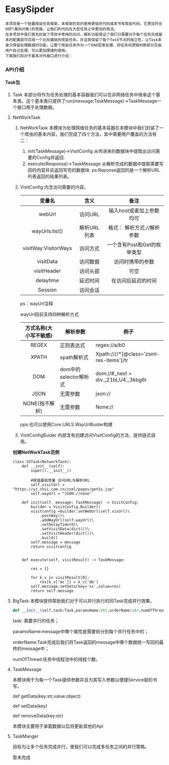 # EasySipder
    本项目是一个轻量爬虫任务框架，本框架的目的是用更低的代码成本书写爬虫代码，它更加符合OOP(面向对象)的思路，让我们的代码在大型任务之中更加的简洁。
    在本项目中我们首先封装了项目中常用的访问，解析功能保证了我们只需要对于每个任务完成基本的配置就可完成一个比较基础的爬虫任务。并且我保留了每个Task节点的独立性，让Task本身只保留处理数据的功能，让整个爬虫任务作为一个DAO层来处理，将任务间逻辑判断部分交由用户自己处理，可以更加便捷的使用。
    下面我们将对于基本对外接口进行介绍：
### API介绍
#### Task包
1. Task
	本部分将作为任务处理的基本容器我们可以在非网络任务中继承这个基本类。这个基本类只提供了run(message:TaskMessage)->TaskMessage一个接口用于处理数据。
	
2. NetWorkTask
	1. NetWorkTask
		本模块为处理网络任务的基本容器在本模块中我们封装了一个爬虫的基本内容，我们完成了四个方法，其中需要用户覆盖的方法有二：
		1. init(TaskMessage)->VisitConfig
			从传进来的数据块中提取出访问需要的Config并返回.
		2. execute(Response)->TaskMessage
			从解析完成的数据中提取需要写回的内容并且返回写完的数据块.
			ps:Reponse返回的是一个解析URL列表返回的结果列表。
		
	2. VisitConfig
		内含访问需要的内容。
		
		|        变量名        |    含义     |            备注             |
		| :------------------: | :---------: | :-------------------------: |
		|        webUrl        |   访问URL   |  输入host或者加上参数均可   |
		|    wayUrls:list()    | 解析URL列表 | 格式： 解析方式://解析参数  |
		| visitWay:VisitorWays |  访问方式   | 一个含有Post和Get的枚举类型 |
		|      visitData       |  访问数据   |      访问时携带的参数       |
		|     visitHeader      |  访问头部   |            可空             |
		|      delaytime       |  延迟时间   |     在访问后延迟的时间      |
		|       Session        |  访问会话   |                             |
		
		ps：wayUrl注释
		
		wayUrl目前支持四种解析方式
		
		| 方式名称(大小写不敏感) | 解析参数              | 例子                                      |
		| :--------------------: | --------------------- | ----------------------------------------- |
		|         REGEX          | 正则表达式            | regex://a/b0                              |
		|         XPATH          | xpath解析式           | Xpath:////*[@class=\'zsml-res-items\']/tr |
		|          DOM           | dom中的selector解析式 | dom://#_next > div._21bLU4._3kbg6I        |
		|          JSON          | 无需参数              | json://                                   |
		|     NONE(指不解析)     | 无需参数              | None://                                   |
		
		pps:也可以使用Core.URLS.WayUrlBuider构建
		
	3. VisitConfigBuider
	  内部含有创建访问VisitConfig的方法，提供链式调用。
	
	  **创建NetWorkTask范例**
	
	  ```
	  class SSTask(NetworkTask):
	      def __init__(self):
	          super().__init__()
	          
	          #赋值基础常量 访问URL与解析URL
	          self.visitUrl = "https://yz.chsi.com.cn/zsml/pages/getSs.jsp"
	          self.wayUrl = "JSON://none"
	  
	      def init(self, message: TaskMessage) -> VisitConfig:
	          builder = VisitConfig.Builder()
	          visitconfig =builder.setWebUrl(self.visUrl)\
	              .postWay()\
	              .addWayUrl(self.wayUrl)\
	              .setDelayTime(0)\
	              .setVisitData(dict())\
	              .setVisitHeader(dict())\
	              .build()
	          self.message = message
	          return visitconfig
	  
	  
	      def execute(self, visitResult) -> TaskMessage:
	  
	          res = {}
	  
	          for k_v in visitResult[0]:
	              res[k_v['mc']] = k_v['dm']
	          self.message.setData(key='ss',value=res)
	          return self.message
	  ```
	
3. BigTask
	本模块提供帮助我们对于可以并行执行的同Task完成并行效果。
	
	```python
	def __init__(self,task:Task,paramsName:str,orderName:str,numOfThread:int=8):
	```
	
	task: 需要并行的任务；
	
	paramsName:message中哪个属性是需要拆分到每个并行任务中的；
	
	orderName:Task完成后我们将Task返回的message中哪个数据统一写回的最终的message中；
	
	numOfThread:任务中线程池中的线程个数。
	
4. TaskMessage

   本模块用于为每一个Task提供参数并且为其写入参数以便捷Service层的书写。

   def getData(key:str,value:object)

   def setData(key)

   def removeData(key:str)

   本模块主要用于承载数据以后将更新其他的Api

5. TaskManger

   目标为让多个任务完成并行，使我们可以完成多任务之间的并行策略。

   暂未完成